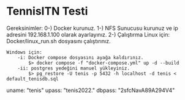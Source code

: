 # TennisITN Testi
Gereksinimler:
0-) Docker kurunuz.
1-) NFS Sunucusu kurunuz ve ip adresini 192.168.1.100 olarak ayarlayınız.
2-) Çalıştırma
    Linux için: Docker/linux_run.sh dosyasını çalıştırınız.
    
    Windows için: 
        -i: Docker compose dosyasını ayağa kaldırınız.
            $> docker compose -f "docker-compose.yml" up -d --build
        -ii: postgres yedeğini manuel yükleyiniz.
            $> pg_restore -U tenis -p 5432 -h localhost -d tenis < default_tenisdb.sql

uname:  "tenis"
upass:  "tenis2022."
dbpass: "2sfcNavA89A294V4"

